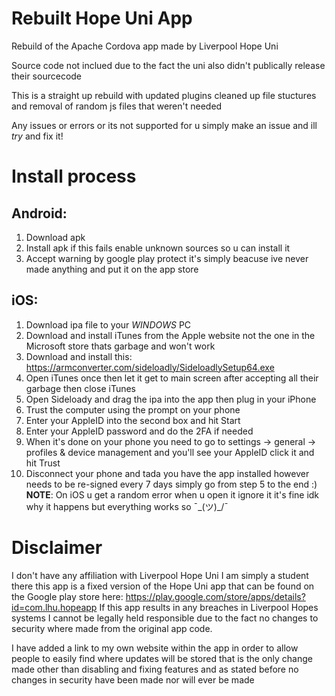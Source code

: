 # Rebuilt Hope Uni App
Rebuild of the Apache Cordova app made by Liverpool Hope Uni


Source code not inclued due to the fact the uni also didn't publically release their sourcecode

This is a straight up rebuild with updated plugins cleaned up file stuctures and removal of random js files that weren't needed

Any issues or errors or its not supported for u simply make an issue and ill *try* and fix it!

# Install process

## Android:
1. Download apk
2. Install apk if this fails enable unknown sources so u can install it
3. Accept warning by google play protect it's simply beacuse ive never made anything and put it on the app store

## iOS:
1. Download ipa file to your *WINDOWS* PC
2. Download and install iTunes from the Apple website not the one in the Microsoft store thats garbage and won't work
3. Download and install this: https://armconverter.com/sideloadly/SideloadlySetup64.exe
4. Open iTunes once then let it get to main screen after accepting all their garbage then close iTunes
5. Open Sideloady and drag the ipa into the app then plug in your iPhone
6. Trust the computer using the prompt on your phone
7. Enter your AppleID into the second box and hit Start
8. Enter your AppleID password and do the 2FA if needed
9. When it's done on your phone you need to go to settings -> general -> profiles & device management and you'll see your AppleID click it and hit Trust
10. Disconnect your phone and tada you have the app installed however needs to be re-signed every 7 days simply go from step 5 to the end :)
**NOTE**: On iOS u get a random error when u open it ignore it it's fine idk why it happens but everything works so ¯\_(ツ)_/¯

# Disclaimer
I don't have any affiliation with Liverpool Hope Uni I am simply a student there this app is a fixed version of the Hope Uni app that can be found on the Google play store here: https://play.google.com/store/apps/details?id=com.lhu.hopeapp
If this app results in any breaches in Liverpool Hopes systems I cannot be legally held responsible due to the fact no changes to security where made from the original app code.

I have added a link to my own website within the app in order to allow people to easily find where updates will be stored that is the only change made other than disabling and fixing features and as stated before no changes in security have been made nor will ever be made
